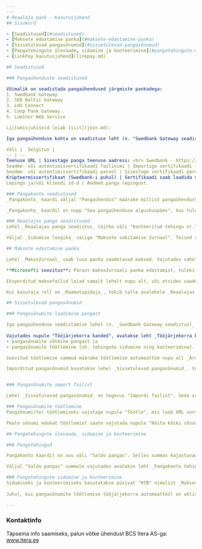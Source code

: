 ```yaml
---
---
# Reaalaja pank - Kasutusjuhend
## Sisukord

- [Seadistused](#seadistused)
- [Maksete edastamine panka](#maksete-edastamine-panka)  
- [Sissetulevad pangasõnumid](#sissetulevad-pangasõnumid)
- [Pangatehingute ülevaade, sidumine ja konteerimine](#pangatehingute-ülevaade-sidumine-ja-konteerimine)
- [LinkPay kasutusjuhend](linkpay.md)

## Seadistused

### Pangaühenduste seadistused

Võimalik on seadistada pangaühendused järgmiste pankadega:
1. Swedbank Gateway
2. SEB Baltic Gateway
3. LHV Connect
4. Coop Pank Gateway
5. Luminor Web Service

Liitumisjuhiseid leiab [siit](join.md).

Iga pangaühenduse kohta on seadistuse leht (n. "Swedbank Gateway seadistus"), kus tuleb täita järgmised väljad:

Väli |  Selgitus | 
-- | --
Teenuse URL | Sisestage panga teenuse aadress: <br> Swedbank - https://psd2.api.swedbank.com/partner/v1/sgw/ <br> SEB - https://api.bgw.baltics.sebgroup.com/ <br> LHV - https://connect.lhv.eu/ <br> Coop Pank - https://cpgw.cooppank.ee/ <br> Luminor - https://ftc.luminoropenbanking.com/v1/ft-services/CorporateFileService  
Seadme- või autentimissertifikaadi failinimi | Importige sertifikaadi fail (pfx/p12 formaat). Sertifikaadi saate pangast.
Seadme- või autentimissertifikaadi parool | Sisestage sertifikaadi parool.
Krüpteermissertifikaat (Swedbank-i puhul) | Sertifikaadi saab laadida siit: http://dev.swedbankgateway.net/info#certificates
Lepingu ja/või kliendi id-d | Andmed panga lepingust.

### Pangakonto seadistused
_Pangakonto_ kaardi väljal "Pangaühendus" määrake millist pangaühendust kasutate. Juhul, kui kontol jätta pangaühendus määramata, siis selle konto tehinguinfot Business Centralisse ei laeta.

_Pangakonto_ kaardil on nupp "Sea pangaühenduse alguskuupäev", kus tuleb reaalajapangale ümberlülitamise päeval määrata kuupäev ning pangas olev algsaldo antud päeval. 

### Reaalajas panga seadistused
Lehel _Reaalajas panga seadistus_ täitke väli "Konteeritud tehingu nr." määrates vastava numbriseeria.

Väljal _Sidumise loogika_ valige "Maksete sobitamise žurnaal". Teised sidumisviisid ei ole tulevikus toetatud ning eemaldatakse.

## Maksete edastamine panka

Lehel _Maksežurnaal_ saab luua panka saadetavad maksed. Vajutades vahelehel _Pank_ nupule "Edasta panka..." avaneb aruande päringuaken. Siin on võimalus sisse lülitada funktsioon _Wait for processing result_. Sellisel juhul jääb süsteem ootama, pangast esimest maksestaatust. Kõik maksed, mis on žurnaalis, kombineeritakse üheks maksekorralduse registriks ning edastatakse panka.

**Microsofti soovitus**: Pärast maksežurnaali panka edastamist, tuleks kõik read _Maksežurnaalist_ kustutada. Konteerima peaks alles _Maksete sobitamise žurnaalis_, kui pangast on juba saabunud kinnitus väljaminekute korrektsuse osas.

Eksporditud maksefailid leiad samalt lehelt nupu alt, või otsides vaadet, _Maksekorralduste registrid_. Välja alla _Ülekannete arv_ on salvestatud kõik žurnaali tehingud eraldi ning iga tehingu kohta ka maksestaatus.

Kui kasutaja roll on _Raamatupidaja_, tekib talle avalehele _Reaalajas pank_ kuhi. Sinna tuleb sisse informatsioon tagasilükatud ning ootel maksete kohta. Avades leht _Tagasilükatud maksed_ on võimalik iga makse eraldi märkida peidetuks, kasutades nuppu "Peida/kuva" - see eemaldab probleemse makse rollikeskuse ülevaatest.

## Sissetulevad pangasõnumid

### Pangasõnumite laadimine pangast

Iga pangaühenduse seadistamise lehel (n. _Swedbank Gateway seadistus)_ on nupp "Võta uued pangasõnumid", mida saab kasutada pangasõnumite impordiks.
    
Vajutades nupule "Tööjärjekorra kanded", avatakse leht _Tööjärjekorra kanded_, kus on võimalik seadistada kaks automaattööd: 
- pangasõnumite võtmine pangast ja 
- pangasõnumite töötlemine (sh. tehingute sidumine ning konteerimine). 

Soovitud töötlemise sammud määrake töötlemise automaattöö nupu all _Aruande päringuaken_.

Imporditud pangasõnumid kuvatakse lehel _Sissetulevad pangasõnumid_. Vaikimisi kuvatakse kirjed, mis on veel töötlemata. Kõikide sõnumite nägemiseks vajutage nupule "Näita kõiki sõnumeid".


### Pangasõnumite import failist

Lehel _Sissetulevad pangasõnumid_ on tegevus "Impordi failist". Seda saab kasutada juhuks, kui pangaühendus ei ole seadistatud ja sõnumeid pangast automaatselt ei tule.

### Pangasõnumite töötlemine
Pangsõnumi(te) töötlemiseks vajutage nupule "Töötle", mis loeb XML vormingus pangasõnumist välja  tehingute info ning salvestab need tabelitesse _Pangakonto tehingud_ ning _Maksete sobitamise žurnaal_.

Peale sõnumi edukat töötlemist saate vajutada nupule "Näita kõiki sõnumeid" - sõnumil on nüüd Olek _Töödeldud_. Paremal olevas kiirinfos on näha _Salvestatud tehingute arv_. Sellele numbrile vajutades on võimalik liikuda lehele _Pangakonto tehingud_.

## Pangatehingute ülevaade, sidumine ja konteerimine

### Pangatehingud

Pangakonto kaardil on uus väli "Saldo pangas". Selles summas kajastuvad kõik pangast imporditud tehingud, ka need, mis on veel sidumata ja/või konteerimata. Seetõttu võib väljal "Saldo pangas" olev summa erineda väljal "Saldo" kuvatavast summast. 

Väljal "Saldo pangas" summale vajutades avatakse leht _Pangakonto tehingud_, millel on näha kõik tehingud nii nagu need on pangakontol pangas.

### Pangatehingute sidumine ja konteerimine
Sidumiseks ja konteerimiseks kasutatakse püsivat "RTB" nimelist _Maksete sobitamise žurnaali_.  
  
Juhul, kui pangasõnumite töötlemise tööjärjekorra automaattööl on aktiveeritud ka "Sidumine" ja "Konteerimine" - siis jäävad "RTB" žurnaali alles ainult need read, mis vajavad kästisi töötlemist ehk read, mida automaatselt siduda ei õnnestunud.

---
```


### Kontaktinfo
Täpsema info saamiseks, palun võtke ühendust BCS Itera AS-ga:
<a href="https://www.itera.ee/" target="_blank">www.itera.ee</a>

